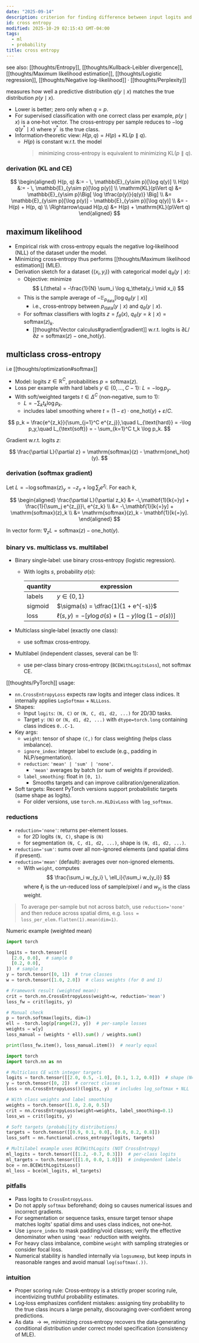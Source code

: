 ```yaml
---
date: "2025-09-14"
description: criterion for finding difference between input logits and targets.
id: cross entropy
modified: 2025-10-29 02:15:43 GMT-04:00
tags:
  - ml
  - probability
title: cross entropy
---
```


see also: [[thoughts/Entropy]], [[thoughts/Kullback-Leibler divergence]], [[thoughts/Maximum likelihood estimation]], [[thoughts/Logistic regression]], [[thoughts/Negative log-likelihood]] · [[thoughts/Perplexity]]

measures how well a predictive distribution $q(y\mid x)$ matches the true distribution $p(y\mid x)$.

- Lower is better; zero only when $q = p$.
- For supervised classification with one correct class per example, $p(y\mid x)$ is a one‑hot vector. The cross‑entropy per sample reduces to $-\log q(y^*\mid x)$ where $y^*$ is the true class.
- Information‑theoretic view: $H(p, q) = H(p) + \mathrm{KL}(p \parallel q)$.
  - $H(p)$ is constant w.r.t. the model
    > minimizing cross‑entropy is equivalent to minimizing $\mathrm{KL}(p \parallel q)$.

### derivation (KL and CE)

$$
\begin{aligned}
H(p, q) &:= - \, \mathbb{E}_{y\sim p}[\log q(y)] \\
H(p) &:= - \, \mathbb{E}_{y\sim p}[\log p(y)] \\
\mathrm{KL}(p\Vert q)
&= \mathbb{E}_{y\sim p}\Big[ \log \tfrac{p(y)}{q(y)} \Big] \\
&= \mathbb{E}_{y\sim p}[\log p(y)] - \mathbb{E}_{y\sim p}[\log q(y)] \\
&= -H(p) + H(p, q) \\
\Rightarrow\quad H(p,q) &= H(p) + \mathrm{KL}(p\Vert q)
\end{aligned}
$$

## maximum likelihood

- Empirical risk with cross‑entropy equals the negative log‑likelihood (NLL) of the dataset under the model.
- Minimizing cross‑entropy thus performs [[thoughts/Maximum likelihood estimation]] (MLE).
- Derivation sketch for a dataset $\{(x_i, y_i)\}$ with categorical model $q_\theta(y\mid x)$:
  - Objective: minimize
    $$
    L(\theta) = -\frac{1}{N} \sum_i \log q_\theta(y_i \mid x_i)
    $$
  - This is the sample average of $-\mathbb{E}_{p_{\mathrm{data}}}[\log q_\theta(y\mid x)]$
    - i.e., cross‑entropy between $p_{\mathrm{data}}(y\mid x)$ and $q_\theta(y\mid x)$.
  - For softmax classifiers with logits $z = f_\theta(x)$, $q_\theta(y{=}k\mid x) = \mathrm{softmax}(z)_k$.
    - [[thoughts/Vector calculus#gradient|gradient]] w.r.t. logits is $\partial L/\partial z = \mathrm{softmax}(z) - \mathrm{one\_hot}(y)$.

## multiclass cross‑entropy

i.e [[thoughts/optimization#softmax]]

- Model: logits $z \in \mathbb{R}^C$, probabilities $p = \mathrm{softmax}(z)$.
- Loss per example with hard labels $y \in \{0,\ldots,C-1\}$: $L = -\log p_y$.
- With soft/weighted targets $t \in \Delta^C$ (non‑negative, sum to 1):
  - $L = -\sum_k t_k \log p_k$.
  - includes label smoothing where $t = (1-\varepsilon)\cdot\mathrm{one\_hot}(y) + \varepsilon/C$.

$$
p_k = \frac{e^{z_k}}{\sum_{j=1}^C e^{z_j}},\quad
L_{\text{hard}} = -\log p_y,\quad
L_{\text{soft}} = - \sum_{k=1}^C t_k \log p_k.
$$

Gradient w.r.t. logits $z$:

$$
\frac{\partial L}{\partial z} = \mathrm{softmax}(z) - \mathrm{one\_hot}(y).
$$

### derivation (softmax gradient)

Let $L = -\log \mathrm{softmax}(z)_y = - z_y + \log \sum_{j} e^{z_j}$. For each $k$,

$$
\begin{aligned}
\frac{\partial L}{\partial z_k}
&= -\,\mathbf{1}[k{=}y] + \frac{1}{\sum_j e^{z_j}}\, e^{z_k} \\
&= -\,\mathbf{1}[k{=}y] + \mathrm{softmax}(z)_k \\
&= \mathrm{softmax}(z)_k - \mathbf{1}[k{=}y].
\end{aligned}
$$

In vector form: $\nabla_z L = \mathrm{softmax}(z) - \mathrm{one\_hot}(y)$.

### binary vs. multiclass vs. multilabel

- Binary single‑label: use binary cross‑entropy (logistic regression).
  - With logits $s$, probability $\sigma(s)$:

    | quantity | expression                                                                   |
    | -------- | ---------------------------------------------------------------------------- |
    | labels   | $y \in \{0,1\}$                                                              |
    | sigmoid  | $\sigma(s) = \dfrac{1}{1 + e^{-s}}$                                          |
    | loss     | $\ell(s, y) = -\big[y \log \sigma(s) + (1-y) \log\big(1-\sigma(s)\big)\big]$ |

- Multiclass single‑label (exactly one class):
  - use softmax cross‑entropy.
- Multilabel (independent classes, several can be 1):
  - use per‑class binary cross‑entropy (`BCEWithLogitsLoss`), not softmax CE.

[[thoughts/PyTorch]] usage:

- `nn.CrossEntropyLoss` expects raw logits and integer class indices. It internally applies `LogSoftmax` + `NLLLoss`.
- Shapes:
  - Input `logits`: `(N, C)` or `(N, C, d1, d2, ...)` for 2D/3D tasks.
  - Target `y`: `(N)` or `(N, d1, d2, ...)` with `dtype=torch.long` containing class indices `0..C-1`.
- Key args:
  - `weight`: tensor of shape `(C,)` for class weighting (helps class imbalance).
  - `ignore_index`: integer label to exclude (e.g., padding in NLP/segmentation).
  - `reduction`: `'mean' | 'sum' | 'none'`.
    - `'mean'` averages by batch (or sum of weights if provided).
  - `label_smoothing`: float in `[0, 1)`.
    - Smooths targets and can improve calibration/generalization.
- Soft targets: Recent PyTorch versions support probabilistic targets (same shape as logits).
  - For older versions, use `torch.nn.KLDivLoss` with `log_softmax`.

### reductions

- `reduction='none'`: returns per-element losses.
  - for 2D logits `(N, C)`, shape is `(N)`
  - for segmentation `(N, C, d1, d2, ...)`, shape is `(N, d1, d2, ...)`.
- `reduction='sum'`: sums over all non-ignored elements (and spatial dims if present).
- `reduction='mean'` (default): averages over non-ignored elements.
  - With `weight`, computes
    $$
    \frac{\sum_i w_{y_i} \, \ell_i}{\sum_i w_{y_i}}
    $$
    where $\ell_i$ is the un-reduced loss of sample/pixel $i$ and $w_{y_i}$ is the class weight.

> To average per-sample but not across batch, use `reduction='none'` and then reduce across spatial dims, e.g. `loss = loss_per_elem.flatten(1).mean(dim=1)`.

Numeric example (weighted mean)

```python
import torch

logits = torch.tensor([
  [2.0, 0.0],  # sample 0
  [0.2, 0.0],
])  # sample 1
y = torch.tensor([0, 1])  # true classes
w = torch.tensor([1.0, 2.0])  # class weights (for 0 and 1)

# Framework result (weighted mean):
crit = torch.nn.CrossEntropyLoss(weight=w, reduction='mean')
loss_fw = crit(logits, y)

# Manual check
p = torch.softmax(logits, dim=1)
ell = -torch.log(p[range(2), y])  # per-sample losses
weights = w[y]
loss_manual = (weights * ell).sum() / weights.sum()

print(loss_fw.item(), loss_manual.item())  # nearly equal
```

```python
import torch
import torch.nn as nn

# Multiclass CE with integer targets
logits = torch.tensor([[2.0, 0.5, -1.0], [0.1, 1.2, 0.0]])  # shape (N=2, C=3)
y = torch.tensor([0, 2])  # correct classes
loss = nn.CrossEntropyLoss()(logits, y)  # includes log_softmax + NLL

# With class weights and label smoothing
weights = torch.tensor([1.0, 2.0, 0.5])
crit = nn.CrossEntropyLoss(weight=weights, label_smoothing=0.1)
loss_ws = crit(logits, y)

# Soft targets (probability distributions)
targets = torch.tensor([[0.9, 0.1, 0.0], [0.0, 0.2, 0.8]])
loss_soft = nn.functional.cross_entropy(logits, targets)

# Multilabel example uses BCEWithLogits (NOT CrossEntropy)
ml_logits = torch.tensor([[1.2, -0.7, 0.3]])  # per-class logits
ml_targets = torch.tensor([[1.0, 0.0, 1.0]])  # independent labels
bce = nn.BCEWithLogitsLoss()
ml_loss = bce(ml_logits, ml_targets)
```

### pitfalls

- Pass logits to `CrossEntropyLoss`.
- Do not apply `softmax` beforehand; doing so causes numerical issues and incorrect gradients.
- For segmentation or sequence tasks, ensure target tensor shape matches logits' spatial dims and uses class indices, not one‑hot.
- Use `ignore_index` to mask padding/void classes; verify the effective denominator when using `'mean'` reduction with weights.
- For heavy class imbalance, combine `weight` with sampling strategies or consider focal loss.
- Numerical stability is handled internally via `logsumexp`, but keep inputs in reasonable ranges and avoid manual `log(softmax(.))`.

### intuition

- Proper scoring rule: Cross‑entropy is a strictly proper scoring rule, incentivizing truthful probability estimates.
- Log‑loss emphasizes confident mistakes: assigning tiny probability to the true class incurs a large penalty, discouraging over‑confident wrong predictions.
- As data $\to \infty$, minimizing cross‑entropy recovers the data‑generating conditional distribution under correct model specification (consistency of MLE).
